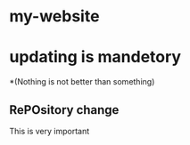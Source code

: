 # my-website
# updating is mandetory
*(Nothing is not better than something)
## RePOsitory change
This is very important